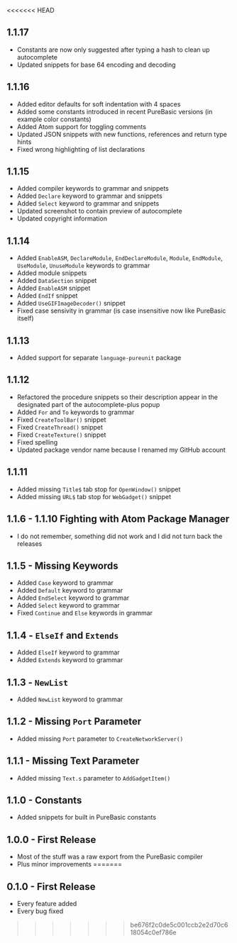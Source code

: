 <<<<<<< HEAD
## 1.1.17
* Constants are now only suggested after typing a hash to clean up autocomplete
* Updated snippets for base 64 encoding and decoding

## 1.1.16
* Added editor defaults for soft indentation with 4 spaces
* Added some constants introduced in recent PureBasic versions (in example color constants)
* Added Atom support for toggling comments
* Updated JSON snippets with new functions, references and return type hints
* Fixed wrong highlighting of list declarations

## 1.1.15
* Added compiler keywords to grammar and snippets
* Added `Declare` keyword to grammar and snippets
* Added `Select` keyword to grammar and snippets
* Updated screenshot to contain preview of autocomplete
* Updated copyright information

## 1.1.14
* Added `EnableASM`, `DeclareModule`, `EndDeclareModule`, `Module`, `EndModule`, `UseModule`, `UnuseModule` keywords to grammar
* Added module snippets
* Added `DataSection` snippet
* Added `EnableASM` snippet
* Added `EndIf` snippet
* Added `UseGIFImageDecoder()` snippet
* Fixed case sensivity in grammar (is case insensitive now like PureBasic itself)

## 1.1.13
* Added support for separate `language-pureunit` package

## 1.1.12
* Refactored the procedure snippets so their description appear in the designated part of the autocomplete-plus popup
* Added `For` and `To` keywords to grammar
* Fixed `CreateToolBar()` snippet
* Fixed `CreateThread()` snippet
* Fixed `CreateTexture()` snippet
* Fixed spelling
* Updated package vendor name because I renamed my GitHub account

## 1.1.11
* Added missing `Title$` tab stop for `OpenWindow()` snippet
* Added missing `URL$` tab stop for `WebGadget()` snippet

## 1.1.6 - 1.1.10 Fighting with Atom Package Manager
* I do not remember, something did not work and I did not turn back the releases

## 1.1.5 - Missing Keywords
* Added `Case` keyword to grammar
* Added `Default` keyword to grammar
* Added `EndSelect` keyword to grammar
* Added `Select` keyword to grammar
* Fixed `Continue` and `Else` keywords in grammar

## 1.1.4 - `ElseIf` and `Extends`
* Added `ElseIf` keyword to grammar
* Added `Extends` keyword to grammar

## 1.1.3 - `NewList`
* Added `NewList` keyword to grammar

## 1.1.2 - Missing `Port` Parameter
* Added missing `Port` parameter to `CreateNetworkServer()`

## 1.1.1 - Missing Text Parameter
* Added missing `Text.s` parameter to `AddGadgetItem()`

## 1.1.0 - Constants
* Added snippets for built in PureBasic constants

## 1.0.0 - First Release
* Most of the stuff was a raw export from the PureBasic compiler
* Plus minor improvements
=======
## 0.1.0 - First Release
* Every feature added
* Every bug fixed
>>>>>>> be676f2c0de5c001ccb2e2d70c618054c0ef786e
